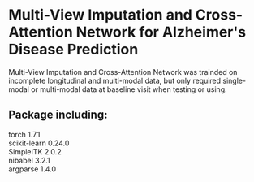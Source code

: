 # Multi-View Imputation and Cross-Attention Network for Alzheimer's Disease Prediction
Multi-View Imputation and Cross-Attention Network was trainded on incomplete longitudinal and multi-modal data, but only required single-modal or multi-modal data at baseline visit when testing or using.
## Package including:
torch 1.7.1  
scikit-learn 0.24.0  
SimpleITK 2.0.2  
nibabel 3.2.1  
argparse 1.4.0  


